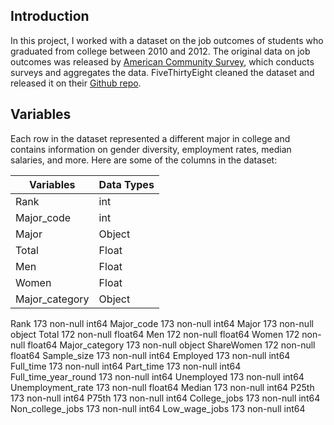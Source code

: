 ## Introduction

In this project, I worked with a dataset on the job outcomes of students who graduated from college between 2010 and 2012. The original data on job outcomes was released by [American Community Survey](https://www.census.gov/programs-surveys/acs/), which conducts surveys and aggregates the data. FiveThirtyEight cleaned the dataset and released it on their [Github repo](https://github.com/fivethirtyeight/data/tree/master/college-majors).

## Variables

Each row in the dataset represented a different major in college and contains information on gender diversity, employment rates, median salaries, and more. Here are some of the columns in the dataset:

| Variables    | Data Types   |
|--------------|--------------|             
|Rank          | int          |             
|Major_code    |int           | 
|Major         |Object        |
|Total         |Float         |
|Men           |Float         |
|Women         |Float         |
|Major_category  | Object     |

Rank                    173 non-null int64
Major_code              173 non-null int64
Major                   173 non-null object
Total                   172 non-null float64
Men                     172 non-null float64
Women                   172 non-null float64
Major_category          173 non-null object
ShareWomen              172 non-null float64
Sample_size             173 non-null int64
Employed                173 non-null int64
Full_time               173 non-null int64
Part_time               173 non-null int64
Full_time_year_round    173 non-null int64
Unemployed              173 non-null int64
Unemployment_rate       173 non-null float64
Median                  173 non-null int64
P25th                   173 non-null int64
P75th                   173 non-null int64
College_jobs            173 non-null int64
Non_college_jobs        173 non-null int64
Low_wage_jobs           173 non-null int64
